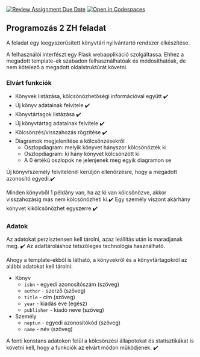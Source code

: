 [![Review Assignment Due Date](https://classroom.github.com/assets/deadline-readme-button-24ddc0f5d75046c5622901739e7c5dd533143b0c8e959d652212380cedb1ea36.svg)](https://classroom.github.com/a/qj9UTH-h)
[![Open in Codespaces](https://classroom.github.com/assets/launch-codespace-7f7980b617ed060a017424585567c406b6ee15c891e84e1186181d67ecf80aa0.svg)](https://classroom.github.com/open-in-codespaces?assignment_repo_id=12654754)
## Programozás 2 ZH feladat

A feladat egy leegyszerűsített könyvtári nyilvántartó rendszer elkészítése.

A felhasználói interfészt egy Flask webapplikáció szolgáltassa.
Ehhez a megadott template-ek szabadon felhasználhatóak és módosíthatóak, de nem kötelező a megadott oldalstruktúrát követni.

### Elvárt funkciók

- Könyvek listázása, kölcsönözhetőségi információval együtt ✔️
- Új könyv adatainak felvitele ✔️
- Könyvtártagok listázása ✔️
- Új könyvtártag adatainak felvitele ✔️
- Kölcsönzés/visszahozás rögzítése ✔️
- Diagramok megjelenítése a kölcsönzésekről
  - Oszlopdiagram: melyik könyvet hányszor kölcsönözték ki
  - Oszlopdiagram: ki hány könyvet kölcsönzött ki
  - A 0 értékű oszlopok ne jelenjenek meg egyik diagramon se

Új könyv/személy felvitelénél kerüljön ellenőrzésre, hogy a megadott azonosító egyedi.✔️

Minden könyvből 1 példány van, ha az ki van kölcsönözve, akkor visszahozásig más nem kölcsönözheti ki.✔️
Egy személy viszont akárhány könyvet kikölcsönözhet egyszerre.✔️

### Adatok

Az adatokat perzisztensen kell tárolni, azaz leállítás után is maradjanak meg. ✔️
Az adattároláshoz tetszőleges technológia használható.

Ahogy a template-ekből is látható, a könyvekről és a könyvtártagokról az alábbi adatokat kell tárolni:

- Könyv
  - `isbn` - egyedi azonosítószám (szöveg)
  - `author` - szerző (szöveg)
  - `title` - cím (szöveg)
  - `year` - kiadás éve (egész)
  - `publisher` - kiadó neve (szöveg)
- Személy
  - `neptun` - egyedi azonosítókód (szöveg)
  - `name` - név (szöveg)

A fenti konstans adatokon felül a kölcsönzési állapotokat és statisztikákat is követni kell, hogy a funkciók az elvárt módon működjenek. ✔️
